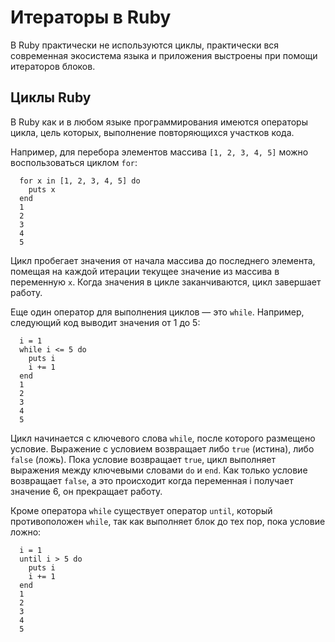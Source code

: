 # Итераторы в Ruby

В Ruby практически не используются циклы, практически вся современная экосистема языка и приложения выстроены при помощи итераторов блоков.

## Циклы Ruby

В Ruby как и в любом языке программирования имеются операторы цикла, цель которых, выполнение повторяющихся участков кода.

Например, для перебора элементов массива `[1, 2, 3, 4, 5]` можно воспользоваться циклом `for`:

      for x in [1, 2, 3, 4, 5] do
        puts x
      end
      1
      2
      3
      4
      5

Цикл пробегает значения от начала массива до последнего элемента, помещая на каждой итерации текущее значение из массива в переменную `x`. Когда значения в цикле заканчиваются, цикл завершает работу.

Еще один оператор для выполнения циклов — это `while`. Например, следующий код выводит значения от 1 до 5:

      i = 1
      while i <= 5 do
        puts i
        i += 1
      end
      1
      2
      3
      4
      5

Цикл начинается с ключевого слова `while`, после которого размещено условие. Выражение с условием возвращает либо `true` (истина), либо `false` (ложь). Пока условие возвращает `true`, цикл выполняет выражения между ключевыми словами `do` и `end`. Как только условие возвращает `false`, а это происходит когда переменная i получает значение 6, он прекращает работу.

Кроме оператора `while` существует оператор `until`, который противоположен `while`, так как выполняет блок до тех пор, пока условие ложно:

      i = 1
      until i > 5 do
        puts i
        i += 1
      end
      1
      2
      3
      4
      5

